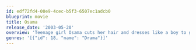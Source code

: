 ```yaml
---
id: edf72fd4-00e9-4cec-b5f3-6507ec1adcb0
blueprint: movie
title: Osama
release_date: '2003-05-20'
overview: 'Teenage girl Osama cuts her hair and dresses like a boy to get a job and support her widowed mother and grandmother. When Osama is called by the Taliban to join school and military training she embarks on a terrifying and confusing journey as she tries to keep the Taliban from finding out her true identity.'
genres: '[{"id": 18, "name": "Drama"}]'
---
```


